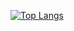 

[![Top Langs](https://github.com/xiaoxinxing66/Campus_communication_platform.app/api/top-langs/?username=xiaoxinxing66)](https://github.com/anuraghazra/github-readme-stats)
